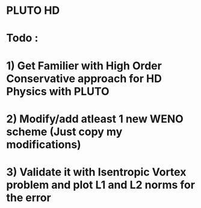 # PLUTO HD
#
#
# Todo : 
#        1) Get Familier with High Order Conservative approach for HD Physics with PLUTO
#        2) Modify/add atleast 1 new WENO scheme (Just copy my modifications)
#        3) Validate it with Isentropic Vortex problem and plot L1 and L2 norms for the error
